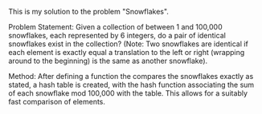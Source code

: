 This is my solution to the problem "Snowflakes". 

Problem Statement: Given a collection of between 1 and 100,000 snowflakes, each represented by 6 integers, do a pair of identical snowflakes exist in the collection? (Note: Two snowflakes are identical if each element is exactly equal a translation to the left or right (wrapping around to the beginning) is the same as another snowflake).

Method: After defining a function the compares the snowflakes exactly as stated, a hash table is created, with the hash function associating the sum of each snowflake mod 100,000 with the table. This allows for a suitably fast comparison of elements.